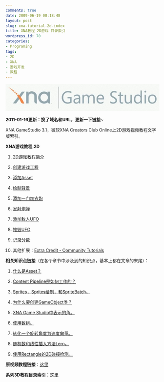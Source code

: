 ```yaml
---
comments: true
date: 2009-06-19 00:18:48
layout: post
slug: xna-tutorial-2d-index
title: XNA教程-2D游戏-目录索引
wordpress_id: 70
categories:
- Programing
tags:
- 2D
- XNA
- 游戏开发
- 教程
---
```


[![](/images/uploads/zb/XNA_logo.jpg)](/images/uploads/zb/XNA_logo.jpg)




**2011-01-16更新：换了域名和URL，更新一下链接~**




XNA GameStudio 3.1，微软XNA Creators Club Online上2D游戏视频教程文字版索引。




**XNA游戏教程.2D**






  1. [2D游戏教程简介](/xna-tutorial-2d-ch1-introduction/)


  2. [创建游戏工程](/xna-tutorial-2d-ch2-create-solution/)


  3. [添加Asset](/xna-tutorial-2d-ch3-add-assets/)


  4. [绘制背景](/xna-tutorial-2d-ch4-rending-backgrounds/)


  5. [添加一门加农炮](/xna-tutorial-2d-ch5-create-a-cannon/)


  6. [发射炮弹](/xna-tutorial-2d-ch6-launch-missiles/)


  7. [添加敌人UFO](/xna-tutorial-2d-ch7-create-enemy-ufo/)


  8. [摧毁UFO](/xna-tutorial-2d-ch8-destroy-ufo/)


  9. [记录分数](/xna-tutorial-2d-ch9-record-scores/)


  10. 其他扩展：[Extra Credit - Community Tutorials](http://creators.xna.com/en-US/education/gettingstarted/bg2d/ExtraCredit)




**相关知识点链接**（在各个章节中涉及到的知识点，基本上都在文章的末尾）：






  1. [什么是Asset？](/xna-tutorial-2d-ch3-add-assets/)


  2. [Content Pipeline是如何工作的？](/xna-tutorial-2d-ch4-rending-backgrounds/)


  3. [Sprites，Sprites绘制，和SpriteBatch。](/xna-tutorial-2d-ch4-rending-backgrounds/)


  4. [为什么要创建GameObject类？](/xna-tutorial-2d-ch5-create-a-cannon/)


  5. [XNA Game Studio中表示的角。](/xna-tutorial-2d-ch5-create-a-cannon/)


  6. [使用数组。](/xna-tutorial-2d-ch6-launch-missiles/)


  7. [转化一个旋转角度为速度向量。](/xna-tutorial-2d-ch6-launch-missiles/)


  8. [随机数和线性插入方法Lerp。](/xna-tutorial-2d-ch7-create-enemy-ufo/)


  9. [使用Rectangle的2D碰撞检测。](/xna-tutorial-2d-ch8-destroy-ufo/)




**原视频教程链接**：[这里](http://creators.xna.com/en-US/education/gettingstarted/bg2d/chapter1)




**系列3D教程目录索引**：[这里](/xna-tutorial-3d-index/)



